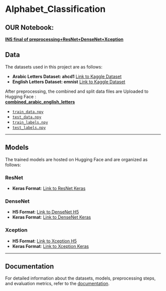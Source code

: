 # Alphabet_Classification

## OUR Notebook:
**[INS final of preprocessing+ResNet+DenseNet+Xception](https://colab.research.google.com/drive/1xinkXH54_tDKBVU2TZ3hSjmTyu9HAcDW?usp=sharing)**

## Data

The datasets used in this project are as follows: 
- **Arabic Letters Dataset: ahcd1** [Link to Kaggle Dataset](https://www.kaggle.com/datasets/mloey1/ahcd1/code)  
- **English Letters Dataset: emnist** [Link to Kaggle Dataset](https://www.kaggle.com/datasets/crawford/emnist)  

After preprocessing, the combined and split data files are Uploaded to Hugging Face :  
**[combined_arabic_english_letters](https://huggingface.co/datasets/anassaleh218/combined_arabic_english_letters)**
- [`train_data.npy`](https://huggingface.co/datasets/anassaleh218/combined_arabic_english_letters/blob/main/train_data.npy)  
- [`test_data.npy`](https://huggingface.co/datasets/anassaleh218/combined_arabic_english_letters/blob/main/test_data.npy) 
- [`train_labels.npy`](https://huggingface.co/datasets/anassaleh218/combined_arabic_english_letters/blob/main/train_labels.npy)
- [`test_labels.npy`](https://huggingface.co/datasets/anassaleh218/combined_arabic_english_letters/blob/main/test_labels.npy) 

---

## Models

The trained models are hosted on Hugging Face and are organized as follows:  

### ResNet
- **Keras Format**: [Link to ResNet Keras](https://huggingface.co/MennaEssam/resnet_model_keras)  

### DenseNet
- **H5 Format**: [Link to DenseNet H5](https://huggingface.co/anassaleh218/densenet_model_h5)  
- **Keras Format**: [Link to DenseNet Keras](https://huggingface.co/anassaleh218/densenet_model_keras)  

### Xception
- **H5 Format**: [Link to Xception H5](https://huggingface.co/anassaleh218/xception_model_h5)  
- **Keras Format**: [Link to Xception Keras](https://huggingface.co/anassaleh218/xception_model_keras)  

---

## Documentation

For detailed information about the datasets, models, preprocessing steps, and evaluation metrics, refer to the [documentation](#).  
